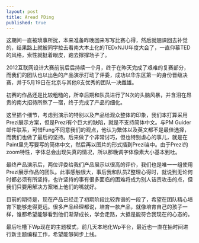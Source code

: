 ```yaml
---
layout: post
title: Aread PDing
published: true
---
```


这期间一直被琐事所扰，本来准备昨晚回来写写比赛心得，然后就翘课回去补觉的，结果路上就被同学拉去看南大本土化的TEDxNJU年度大会了，一直仰慕TED的风格，索性就挺着眼皮，跑去撑撑场子了。

2012互联网设计大赛前前后后持续一个月，终于在昨天完成了艰难的复赛部分，而我们的团队也以出色的产品演示打动了评委，成功以华东区第一的身份晋级决赛，并于5月19日在北京与其他8支优秀的团队一决雌雄。

初赛的作品还是比较粗糙的，所幸后期和队员进行了N次的头脑风暴，并含泪在昂贵的南大招待所熬了一宿，终于完成了产品的细化。

这里插个细节，考虑到演示的特别以及产品给观众整体的印象，我们本打算采用Prezi展示方案，但是Prezi有个巨大的缺陷，就是不支持简体中文。与PM Guider邮件联系，可惜Fung不同意我们的观点，他认为繁体以及英文都不是最佳选择，而我们也做了最后的坚持。后来做了个非常讨巧，但也特别虐心的事儿，就是在Paint里先写要写的简体中文，然后再以图片的形式插到Prezi当中。由于Prezi的zoom特性，字体总会出现失真的情况，所以那晚调字体像素大小基本到吐。

最终产品演示后，两位评委给我们产品展示以很高的评价，我们也是唯一一组使用Prezi展示作品的团队。此事感触很大，事后我和队员Z整理心得时，就说到无论何时都必须有所坚持，也许坚持的事有很多面临的困难将成为别人诘责攻击的点，但我们只要用解决方案堵上他们的嘴就好。

目前的期待是，现在产品已经走了初期阶段比较靠谱的一段了，希望在团队精心培育下能够走得更远。很多产品经理都说，培育一款产品，就像培育自己的孩子一样，谁都希望能够看到他们渐渐成长，学会走路，大抵是能符合我现在的心态的。

最后吐槽下Wp现在的主题模式，前几天本地化Wp平台，最近也一直在抽时间进行新主题编程工作，希望能够同步上线。



